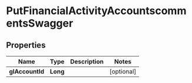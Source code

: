 # PutFinancialActivityAccountscommentsSwagger

## Properties
Name | Type | Description | Notes
------------ | ------------- | ------------- | -------------
**glAccountId** | **Long** |  |  [optional]
